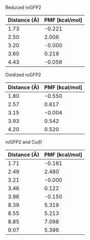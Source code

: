 Reduced roGFP2

| Distance (Å) | PMF [kcal/mol] |
|-----------|-----------|
| 1.73 | -0.221 |
| 2.50 | 2.006 |
| 3.20 | -0.000 |
| 3.60 | 0.219 |
| 4.43 | -0.056 |

Oxidized roGFP2

| Distance (Å) | PMF [kcal/mol] |
|-----------|-----------|
| 1.80 | -0.550 |
| 2.57 | 0.617 |
| 3.15 | -0.004 |
| 3.93 | 0.542 |
| 4.20 | 0.520 |

roGFP2 and Cu(I)

| Distance (Å) | PMF [kcal/mol] |
|-----------|-----------|
| 1.71 | -0.161 |
| 2.49 | 2.480 |
| 3.21 | -0.000 |
| 3.46 | 0.122 |
| 3.96 | -0.150 |
| 8.39 | 5.319 |
| 8.55 | 5.213 |
| 8.85 | 7.098 |
| 9.07 | 5.396 |
